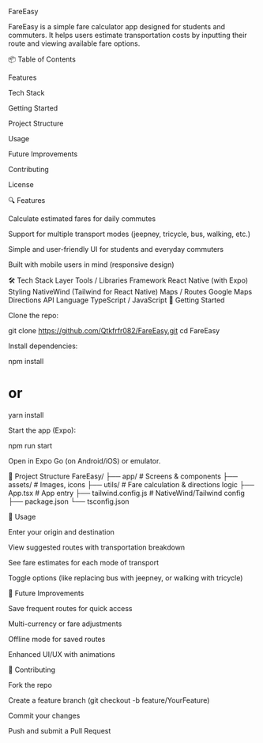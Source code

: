 FareEasy

FareEasy is a simple fare calculator app designed for students and commuters.
It helps users estimate transportation costs by inputting their route and viewing available fare options.

📦 Table of Contents

Features

Tech Stack

Getting Started

Project Structure

Usage

Future Improvements

Contributing

License

🔍 Features

Calculate estimated fares for daily commutes

Support for multiple transport modes (jeepney, tricycle, bus, walking, etc.)

Simple and user-friendly UI for students and everyday commuters

Built with mobile users in mind (responsive design)

🛠 Tech Stack
Layer	Tools / Libraries
Framework	React Native (with Expo)
Styling	NativeWind (Tailwind for React Native)
Maps / Routes	Google Maps Directions API
Language	TypeScript / JavaScript
🚀 Getting Started

Clone the repo:

git clone https://github.com/Qtkfrfr082/FareEasy.git
cd FareEasy


Install dependencies:

npm install
# or
yarn install


Start the app (Expo):

npm run start


Open in Expo Go (on Android/iOS) or emulator.

🧩 Project Structure
FareEasy/
├── app/                  # Screens & components
├── assets/               # Images, icons
├── utils/                # Fare calculation & directions logic
├── App.tsx               # App entry
├── tailwind.config.js    # NativeWind/Tailwind config
├── package.json
└── tsconfig.json

🧰 Usage

Enter your origin and destination

View suggested routes with transportation breakdown

See fare estimates for each mode of transport

Toggle options (like replacing bus with jeepney, or walking with tricycle)

🔭 Future Improvements

Save frequent routes for quick access

Multi-currency or fare adjustments

Offline mode for saved routes

Enhanced UI/UX with animations

🤝 Contributing

Fork the repo

Create a feature branch (git checkout -b feature/YourFeature)

Commit your changes

Push and submit a Pull Request
